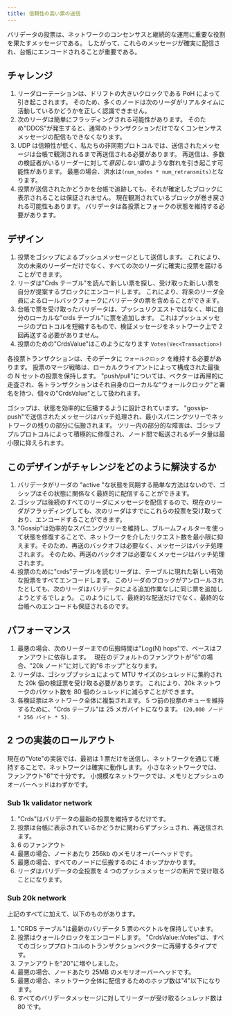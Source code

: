 ```yaml
---
title: 信頼性の高い票の送信
---
```


バリデータの投票は、ネットワークのコンセンサスと継続的な運用に重要な役割を果たすメッセージである。 したがって、これらのメッセージが確実に配信され、台帳にエンコードされることが重要である。

## チャレンジ

1. リーダローテーションは、ドリフトの大きいクロックである PoH によって引き起こされます。 そのため、多くのノードは次のリーダがリアルタイムに活動しているかどうかを正しく認識できません。
2. 次のリーダは簡単にフラッディングされる可能性があります。 そのため"DDOS"が発生すると、通常のトランザクションだけでなくコンセンサスメッセージの配信もできなくなります。
3. UDP は信頼性が低く、私たちの非同期プロトコルでは、送信されたメッセージは台帳で観測されるまで再送信される必要があります。 再送信は、多数の検証者がいるリーダーに対して*意図しない雷*のような群れを引き起こす可能性があります。 最悪の場合、洪水は`(num_nodes * num_retransmits)`となります。
4. 投票が送信されたかどうかを台帳で追跡しても、それが確定したブロックに表示されることは保証されません。 現在観測されているブロックが巻き戻される可能性もあります。 バリデータは各投票とフォークの状態を維持する必要があります。

## デザイン

1. 投票をゴシップによるプッシュメッセージとして送信します。 これにより、次の未来のリーダーだけでなく、すべての次のリーダに確実に投票を届けることができます。
2. リーダは"Crds テーブル"を読んで新しい票を探し、受け取った新しい票を自分が提案するブロックにエンコードします。 これにより、将来のリーダ全員によるロールバックフォークにバリデータの票を含めることができます。
3. 台帳で票を受け取ったバリデータは、プッシュリクエストではなく、単に自分のローカルな"crds テーブル"に票を追加します。 これはプッシュメッセージのプロトコルを短縮するもので、検証メッセージをネットワーク上で 2 回再送する必要がありません。
4. 投票のための"CrdsValue"はこのようになります `Votes(Vec<Transaction>)`

各投票トランザクションは、そのデータに `ウォールクロック` を維持する必要があります。 投票のマージ戦略は、ローカルクライアントによって構成された最後の N セットの投票を保持します。 "push/pull"については、ベクターは再帰的に走査され、各トランザクションはそれ自身のローカルな"ウォールクロック"と署名を持つ、個々の"CrdsValue"として扱われます。

ゴシップは、状態を効率的に伝播するように設計されています。 "gossip-push"で送信されたメッセージはバッチ処理され、最小スパニングツリーでネットワークの残りの部分に伝搬されます。 ツリー内の部分的な障害は、ゴシッププルプロトコルによって積極的に修復され、ノード間で転送されるデータ量は最小限に抑えられます。

## このデザインがチャレンジをどのように解決するか

1. バリデータがリーダの "active "な状態を同期する簡単な方法はないので、ゴシップはその状態に関係なく最終的に配信することができます。
2. ゴシップは後続のすべてのリーダにメッセージを配信するので、現在のリーダがフラッディングしても、次のリーダはすでにこれらの投票を受け取っており、エンコードすることができます。
3. "Gossip"は効率的なスパニングツリーを維持し、ブルームフィルターを使って状態を修復することで、ネットワークを介したリクエスト数を最小限に抑えます。そのため、再送のバックオフは必要なく、メッセージはバッチ処理されます。 そのため、再送のバックオフは必要なくメッセージはバッチ処理されます。
4. 投票のために"crds"テーブルを読むリーダは、テーブルに現れた新しい有効な投票をすべてエンコードします。 このリーダのブロックがアンロールされたとしても、次のリーダはバリデータによる追加作業なしに同じ票を追加しようとするでしょう。 このようにして、最終的な配送だけでなく、最終的な台帳へのエンコードも保証されるのです。

## パフォーマンス

1. 最悪の場合、次のリーダーまでの伝搬時間は"Log\(N\) hops"で、ベースはファンアウトに依存します。　 現在のデフォルトのファンアウトが"6"の場合、"20k ノード"に対して約"6 ホップ"となります。
2. リーダは、ゴシッププッシュによって MTU サイズのシュレッドに集約された 20k 個の検証票を受け取る必要があります。 これにより、20k ネットワークのパケット数を 80 個のシュレッドに減らすことができます。
3. 各検証票はネットワーク全体に複製されます。 5 つ前の投票のキューを維持するために、"Crds テーブル"は 25 メガバイトになります。 `(20,000 ノード * 256 バイト * 5)`.

## 2 つの実装のロールアウト

現在の"Vote"の実装では、最初は 1 票だけを送信し、ネットワークを通じて維持することで、ネットワークは確実に動作します。 小さなネットワークでは、ファンアウト"6"で十分です。 小規模なネットワークでは、メモリとプッシュのオーバーヘッドはわずかです。

### Sub 1k validator network

1. "Crds"はバリデータの最新の投票を維持するだけです。
2. 投票は台帳に表示されているかどうかに関わらずプッシュされ、再送信されます。
3. 6 のファンアウト
4. 最悪の場合、ノードあたり 256kb のメモリオーバーヘッドです。
5. 最悪の場合、すべてのノードに伝搬するのに 4 ホップかかります。
6. リーダはバリデータの全投票を 4 つのプッシュメッセージの断片で受け取ることになります。

### Sub 20k network

上記のすべてに加えて、以下のものがあります。

1. "CRDS テーブル"は最新のバリデータ 5 票のベクトルを保持しています。
2. 投票はウォールクロックをエンコードします。 "CrdsValue::Votes"は、すべてのゴシッププロトコルのトランザクションベクターに再帰するタイプです。
3. ファンアウトを"20"に増やしました。
4. 最悪の場合、ノードあたり 25MB のメモリオーバーヘッドです。
5. 最悪の場合、ネットワーク全体に配信するためのホップ数は"4"以下になります。
6. すべてのバリデータメッセージに対してリーダーが受け取るシュレッド数は 80 です。
